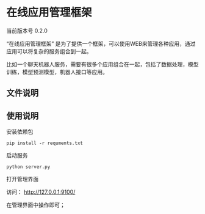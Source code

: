 # 在线应用管理框架 

当前版本号 0.2.0

“在线应用管理框架” 是为了提供一个框架，可以使用WEB来管理各种应用，通过应用可以将复杂的服务组合到一起。

比如一个聊天机器人服务，需要有很多个应用组合在一起，包括了数据处理，模型训练，模型预测模型，机器人接口等应用。


## 文件说明



## 使用说明

安装依赖包

```
pip install -r requments.txt
```

启动服务

```
python server.py
```

打开管理界面

访问： http://127.0.0.1:9100/

在管理界面中操作即可；

